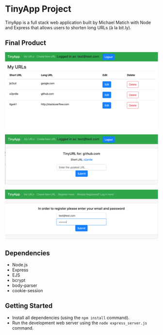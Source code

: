 # TinyApp Project

TinyApp is a full stack web application built by Michael Matich with Node and Express that allows users to shorten long URLs (à la bit.ly).

## Final Product

!["The interface with user added URLs"](https://github.com/matichmike/tinyapp/blob/master/docs/urls-page.png?raw=true)

!["Editing the URL"](https://github.com/matichmike/tinyapp/blob/master/docs/url_edit-page.png?raw=true)

!["Registration screen page"](https://github.com/matichmike/tinyapp/blob/master/docs/registration-page.png?raw=true)

## Dependencies

- Node.js
- Express
- EJS
- bcrypt
- body-parser
- cookie-session

## Getting Started

- Install all dependencies (using the `npm install` command).
- Run the development web server using the `node express_server.js` command.
